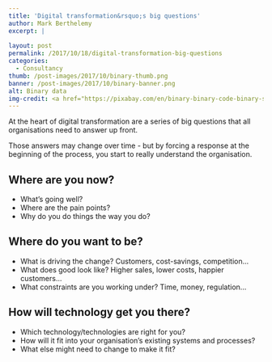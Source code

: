 ```yaml
---
title: 'Digital transformation&rsquo;s big questions'
author: Mark Berthelemy
excerpt: |
   
layout: post
permalink: /2017/10/18/digital-transformation-big-questions
categories:
  - Consultancy
thumb: /post-images/2017/10/binary-thumb.png
banner: /post-images/2017/10/binary-banner.png
alt: Binary data
img-credit: <a href="https://pixabay.com/en/binary-binary-code-binary-system-2689157/" target="_blank">Pixabay</a>
---
```

At the heart of digital transformation are a series of big questions that all organisations need to answer up front.

Those answers may change over time - but by forcing a response at the beginning of the process, you start to really understand the organisation.

## Where are you now?

- What’s going well?
- Where are the pain points?
- Why do you do things the way you do?

## Where do you want to be?

- What is driving the change? Customers, cost-savings, competition...
- What does good look like? Higher sales, lower costs, happier customers...
- What constraints are you working under? Time, money, regulation…

## How will technology get you there?

- Which technology/technologies are right for you?
- How will it fit into your organisation’s existing systems and processes?
- What else might need to change to make it fit?
